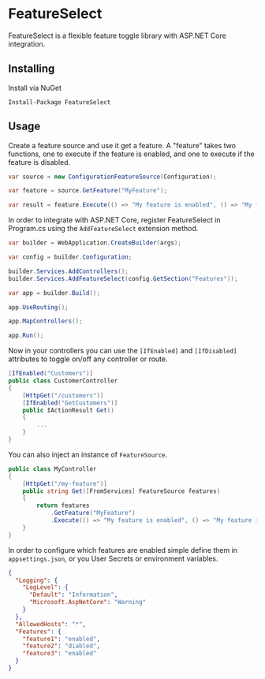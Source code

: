 FeatureSelect
=

FeatureSelect is a flexible feature toggle library with ASP.NET Core integration.

Installing
-

Install via NuGet

`Install-Package FeatureSelect`

Usage
-

Create a feature source and use it get a feature. A "feature" takes two functions, one to execute if the feature is enabled, and one to execute if the feature is disabled.

```c#
var source = new ConfigurationFeatureSource(Configuration);

var feature = source.GetFeature("MyFeature");

var result = feature.Execute(() => "My feature is enabled", () => "My feature is disabled");
```

In order to integrate with ASP.NET Core, register FeatureSelect in Program.cs using the `AddFeatureSelect` extension method.

```c#
var builder = WebApplication.CreateBuilder(args);

var config = builder.Configuration;

builder.Services.AddControllers();
builder.Services.AddFeatureSelect(config.GetSection("Features"));

var app = builder.Build();

app.UseRouting();

app.MapControllers();

app.Run();
```

Now in your controllers you can use the `[IfEnabled]` and `[IfDisabled]` attributes to toggle on/off any controller or route.

```c#
[IfEnabled("Customers")]
public class CustomerController
{
    [HttpGet("/customers")]
    [IfEnabled("GetCustomers")]
    public IActionResult Get()
    {
        ...
    }
}
```

You can also inject an instance of `FeatureSource`.

```c#
public class MyController
{
    [HttpGet("/my-feature")]
    public string Get([FromServices] FeatureSource features)
    {
        return features
            .GetFeature("MyFeature")
            .Execute(() => "My feature is enabled", () => "My feature is disabled");
    }
}
```

In order to configure which features are enabled simple define them in `appsettings.json`, or you User Secrets or environment variables.

```json
{
  "Logging": {
    "LogLevel": {
      "Default": "Information",
      "Microsoft.AspNetCore": "Warning"
    }
  },
  "AllowedHosts": "*",
  "Features": {
    "feature1": "enabled",
    "feature2": "diabled",
    "feature3": "enabled"
  }
}
```